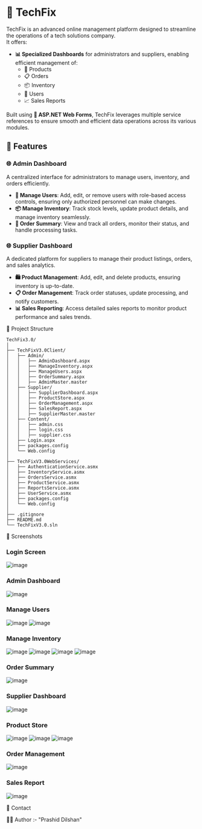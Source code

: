 # 🔗 TechFix  

TechFix is an advanced online management platform designed to streamline the operations of a tech solutions company.  
It offers:  
- **📊 Specialized Dashboards** for administrators and suppliers, enabling efficient management of:  
  - 🛒 Products  
  - 📋 Orders  
  - 📦 Inventory  
  - 👥 Users  
  - 📈 Sales Reports  

Built using **🔷 ASP.NET Web Forms**, TechFix leverages multiple service references to ensure smooth and efficient data operations across its various modules.  


## 🌟 Features  

### 🌐 Admin Dashboard  
A centralized interface for administrators to manage users, inventory, and orders efficiently.  
- **👥 Manage Users**: Add, edit, or remove users with role-based access controls, ensuring only authorized personnel can make changes.  
- **📦 Manage Inventory**: Track stock levels, update product details, and manage inventory seamlessly.  
- **📝 Order Summary**: View and track all orders, monitor their status, and handle processing tasks.  

### 🌐 Supplier Dashboard  
A dedicated platform for suppliers to manage their product listings, orders, and sales analytics.  
- **🛍️ Product Management**: Add, edit, and delete products, ensuring inventory is up-to-date.  
- **📋 Order Management**: Track order statuses, update processing, and notify customers.  
- **📊 Sales Reporting**: Access detailed sales reports to monitor product performance and sales trends.  

🔗 Project Structure

```plaintext
TechFix3.0/
│
├── TechFixV3.0Client/
│   ├── Admin/
│   │   ├── AdminDashboard.aspx
│   │   ├── ManageInventory.aspx
│   │   ├── ManageUsers.aspx
│   │   ├── OrderSummary.aspx
│   │   ├── AdminMaster.master
│   ├── Supplier/
│   │   ├── SupplierDashboard.aspx
│   │   ├── ProductStore.aspx
│   │   ├── OrderManagement.aspx
│   │   ├── SalesReport.aspx
│   │   ├── SupplierMaster.master
│   ├── Content/
│   │   ├── admin.css
│   │   ├── login.css
│   │   ├── supplier.css
│   ├── Login.aspx
│   ├── packages.config
│   └── Web.config
│
├── TechFixV3.0WebServices/
│   ├── AuthenticationService.asmx
│   ├── InventoryService.asmx
│   ├── OrdersService.asmx
│   ├── ProductService.asmx
│   ├── ReportsService.asmx
│   ├── UserService.asmx
│   ├── packages.config
│   └── Web.config
│
├── .gitignore
├── README.md
└── TechFixV3.0.sln
```

🔗 Screenshots

### Login Screen
![image](https://github.com/user-attachments/assets/d30f5bc2-c9af-4046-bc32-d36e5850b857)



### Admin Dashboard
![image](https://github.com/user-attachments/assets/1b3d00fb-2d8e-4be0-89da-eebacd8932ad)


### Manage Users
![image](https://github.com/user-attachments/assets/1fdeae53-35da-476c-bdbe-20c0456c61ac)
![image](https://github.com/user-attachments/assets/d6d98f8b-6b01-460a-be0e-c22ba6e8e355)



### Manage Inventory
![image](https://github.com/user-attachments/assets/b62d6c4b-f43d-4e83-9b2a-9f02c98e8ba8)
![image](https://github.com/user-attachments/assets/5a026779-bccb-4037-a88b-97bdc12b87b2)
![image](https://github.com/user-attachments/assets/afd1060d-4c8e-4493-9f97-39416733a359)
![image](https://github.com/user-attachments/assets/e4112fcf-bdeb-4229-a8cd-1af32ce617e8)




### Order Summary
![image](https://github.com/user-attachments/assets/2cef13f7-93b2-40ec-9e1e-c82affd30d23)


### Supplier Dashboard
![image](https://github.com/user-attachments/assets/49fa182b-4b69-4be8-9fbc-143584a2d600)


### Product Store
![image](https://github.com/user-attachments/assets/57075371-3658-4770-bb0e-9c0d714218c8)
![image](https://github.com/user-attachments/assets/30e85111-f324-4789-b628-57b71743b9c4)
![image](https://github.com/user-attachments/assets/c9697191-0067-49c4-8a2c-07784292e614)



### Order Management
![image](https://github.com/user-attachments/assets/6c10a0cf-1386-44f0-80b5-fa6e756a9df1)


### Sales Report
![image](https://github.com/user-attachments/assets/aecf0415-8cf9-4773-92b2-09b5ce7bdcea)


🔗 Contact

🧑‍💻 Author :- "Prashid Dilshan"




